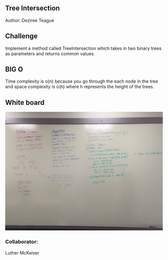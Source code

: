 ## Tree Intersection

Author: Deziree Teague 

## Challenge

Implement a method called TreeIntersection which takes in two binary trees as parameters and returns common values.

## BIG O

Time complexity is o(n) because you go through the each node in the tree and space complexity is o(h) where h represents the height of the trees.

## White board 

![tree intersection](https://github.com/dezteague/data-structures-and-algorithms/blob/master/Assets/tree_intersection.jpg)

### Collaborator: 

Luther McKeiver
